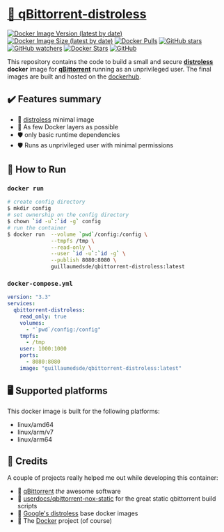 # [🐋 qBittorrent-distroless](https://github.com/guillaumedsde/qbittorrent-distroless)

[![Docker Image Version (latest by date)](https://img.shields.io/docker/v/guillaumedsde/qbittorrent-distroless)](https://hub.docker.com/r/guillaumedsde/qbittorrent-distroless/tags)
[![Docker Image Size (latest by date)](https://img.shields.io/docker/image-size/guillaumedsde/qbittorrent-distroless)](https://hub.docker.com/r/guillaumedsde/qbittorrent-distroless)
[![Docker Pulls](https://img.shields.io/docker/pulls/guillaumedsde/qbittorrent-distroless)](https://hub.docker.com/r/guillaumedsde/qbittorrent-distroless)
[![GitHub stars](https://img.shields.io/github/stars/guillaumedsde/qbittorrent-distroless?label=Github%20stars)](https://github.com/guillaumedsde/qbittorrent-distroless)
[![GitHub watchers](https://img.shields.io/github/watchers/guillaumedsde/qbittorrent-distroless?label=Github%20Watchers)](https://github.com/guillaumedsde/qbittorrent-distroless)
[![Docker Stars](https://img.shields.io/docker/stars/guillaumedsde/qbittorrent-distroless)](https://hub.docker.com/r/guillaumedsde/qbittorrent-distroless)
[![GitHub](https://img.shields.io/github/license/guillaumedsde/qbittorrent-distroless)](https://github.com/guillaumedsde/qbittorrent-distroless/blob/master/LICENSE.md)

This repository contains the code to build a small and secure **[distroless](https://github.com/GoogleContainerTools/distroless)** **docker** image for **[qBittorrent](https://github.com/qBittorrent/qBittorrent)** running as an unprivileged user.
The final images are built and hosted on the [dockerhub](https://hub.docker.com/r/guillaumedsde/qbittorrent-distroless).
## ✔️ Features summary

- 🥑 [distroless](https://github.com/GoogleContainerTools/distroless) minimal image
- 🤏 As few Docker layers as possible
- 🛡️ only basic runtime dependencies
- 🛡️ Runs as unprivileged user with minimal permissions

## 🏁 How to Run

### `docker run`

```bash
# create config directory
$ mkdir config
# set ownership on the config directory
$ chown `id -u`:`id -g` config
# run the container
$ docker run  --volume `pwd`/config:/config \
              --tmpfs /tmp \
              --read-only \
              --user `id -u`:`id -g` \
              --publish 8080:8080 \
              guillaumedsde/qbittorrent-distroless:latest
```

### `docker-compose.yml`

```yaml
version: "3.3"
services:
  qbittorrent-distroless:
    read_only: true
    volumes:
      - "`pwd`/config:/config"
    tmpfs:
      - /tmp
    user: 1000:1000
    ports:
      - 8080:8080
    image: "guillaumedsde/qbittorrent-distroless:latest"
```

## 🖥️ Supported platforms

This docker image is built for the following platforms:

- linux/amd64
- linux/arm/v7
- linux/arm64

## 🙏 Credits

A couple of projects really helped me out while developing this container:

- 💽 [qBittorrent](https://github.com/qBittorrent/qBittorrent) _the_ awesome software
- 💽 [userdocs/qbittorrent-nox-static](https://github.com/userdocs/qbittorrent-nox-static) for the great static qbittorrent build scripts
- 🥑 [Google's distroless](https://github.com/GoogleContainerTools/distroless) base docker images
- 🐋 The [Docker](https://github.com/docker) project (of course)
